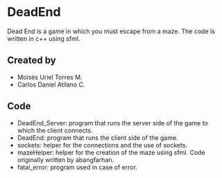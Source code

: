 # DeadEnd
Dead End is a game in which you must escape from a maze. The code is written in c++ using sfml.

## Created by
- Moisés Uriel Torres M.
- Carlos Daniel Atilano C.

## Code
- DeadEnd_Server: program that runs the server side of the game to which the client connects.
- DeadEnd: program that runs the client side of the game.
- sockets: helper for the connections and the use of sockets.
- mazeHelper: helper for the creation of the maze using sfml. Code originally written by abangfarhan.
- fatal_error: program used in case of error.


